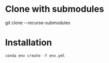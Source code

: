 # Clone with submodules
git clone --recurse-submodules 

# Installation
```conda env create -f env.yml```




